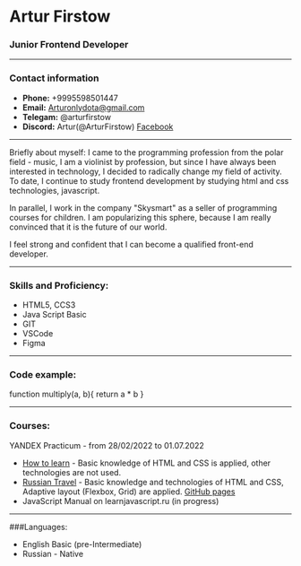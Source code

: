# Artur Firstow 

### Junior Frontend Developer


****

### Contact information


+ **Phone:** +9995598501447
+ **Email:** Arturonlydota@gmail.com
+ **Telegam:** @arturfirstow
+ **Discord:** Artur(@ArturFirstow)
[Facebook](https://www.facebook.com/afirstov)

***

Briefly about myself: I came to the programming profession from the polar field - music, I am a violinist by profession, but since I have always been interested in technology, I decided to radically change my field of activity. To date, I continue to study frontend development by studying html and css technologies, javascript. 

In parallel, I work in the company "Skysmart" as a seller of programming courses for children. I am popularizing this sphere, because I am really convinced that it is the future of our world.

I feel strong and confident that I can become a qualified front-end developer.

***
### Skills and Proficiency:

+ HTML5, CCS3
+ Java Script Basic
+ GIT
+ VSCode
+ Figma

***
### Code example:

function multiply(a, b){
return a * b
}​

***
### Courses:

YANDEX Practicum - from 28/02/2022 to 01.07.2022

+ [How to learn](https://github.com/ArturFirsrtow/how-to-learn-main.git) - Basic knowledge of HTML and CSS is applied, other technologies are not used.
+ [Russian Travel](https://github.com/ArturFirsrtow/Russian-travel.git)  - Basic knowledge and technologies of HTML and CSS, Adaptive layout (Flexbox, Grid) are applied.
[GitHub pages](https://arturfirsrtow.github.io/Russian-travel)
+ JavaScript Manual on learnjavascript.ru (in progress)

***

###Languages:

+ English Basic (pre-Intermediate)
+ Russian - Native


